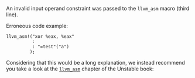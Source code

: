 An invalid input operand constraint was passed to the `llvm_asm` macro
(third line).

Erroneous code example:

```compile_fail,E0662
llvm_asm!("xor %eax, %eax"
          :
          : "=test"("a")
         );
```

Considering that this would be a long explanation, we instead recommend you
take a look at the [`llvm_asm`] chapter of the Unstable book:

[`llvm_asm`]: https://doc.rust-lang.org/stable/unstable-book/library-features/llvm-asm.html
